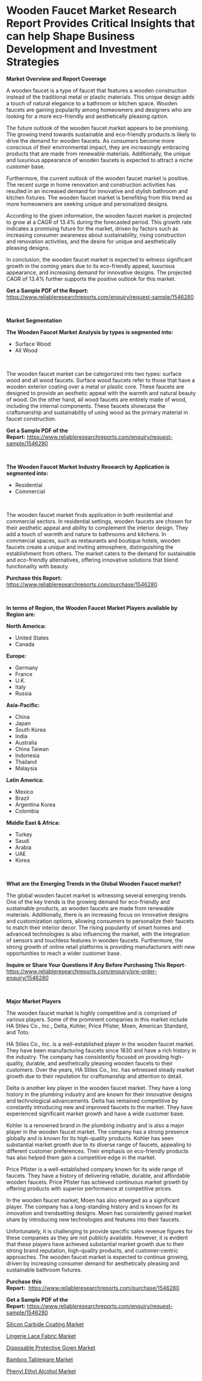 <p><h1>Wooden Faucet Market Research Report Provides Critical Insights that can help Shape Business Development and Investment Strategies</h1></p><p><strong>Market Overview and Report Coverage</strong></p>
<p><p>A wooden faucet is a type of faucet that features a wooden construction instead of the traditional metal or plastic materials. This unique design adds a touch of natural elegance to a bathroom or kitchen space. Wooden faucets are gaining popularity among homeowners and designers who are looking for a more eco-friendly and aesthetically pleasing option.</p><p>The future outlook of the wooden faucet market appears to be promising. The growing trend towards sustainable and eco-friendly products is likely to drive the demand for wooden faucets. As consumers become more conscious of their environmental impact, they are increasingly embracing products that are made from renewable materials. Additionally, the unique and luxurious appearance of wooden faucets is expected to attract a niche customer base.</p><p>Furthermore, the current outlook of the wooden faucet market is positive. The recent surge in home renovation and construction activities has resulted in an increased demand for innovative and stylish bathroom and kitchen fixtures. The wooden faucet market is benefiting from this trend as more homeowners are seeking unique and personalized designs.</p><p>According to the given information, the wooden faucet market is projected to grow at a CAGR of 13.4% during the forecasted period. This growth rate indicates a promising future for the market, driven by factors such as increasing consumer awareness about sustainability, rising construction and renovation activities, and the desire for unique and aesthetically pleasing designs.</p><p>In conclusion, the wooden faucet market is expected to witness significant growth in the coming years due to its eco-friendly appeal, luxurious appearance, and increasing demand for innovative designs. The projected CAGR of 13.4% further supports the positive outlook for this market.</p></p>
<p><strong>Get a Sample PDF of the Report:</strong> <a href="https://www.reliableresearchreports.com/enquiry/request-sample/1546280">https://www.reliableresearchreports.com/enquiry/request-sample/1546280</a></p>
<p>&nbsp;</p>
<p><strong>Market Segmentation</strong></p>
<p><strong>The Wooden Faucet Market Analysis by types is segmented into:</strong></p>
<p><ul><li>Surface Wood</li><li>All Wood</li></ul></p>
<p>&nbsp;</p>
<p><p>The wooden faucet market can be categorized into two types: surface wood and all wood faucets. Surface wood faucets refer to those that have a wooden exterior coating over a metal or plastic core. These faucets are designed to provide an aesthetic appeal with the warmth and natural beauty of wood. On the other hand, all wood faucets are entirely made of wood, including the internal components. These faucets showcase the craftsmanship and sustainability of using wood as the primary material in faucet construction.</p></p>
<p><strong>Get a Sample PDF of the Report:</strong>&nbsp;<a href="https://www.reliableresearchreports.com/enquiry/request-sample/1546280">https://www.reliableresearchreports.com/enquiry/request-sample/1546280</a></p>
<p>&nbsp;</p>
<p><strong>The Wooden Faucet Market Industry Research by Application is segmented into:</strong></p>
<p><ul><li>Residential</li><li>Commercial</li></ul></p>
<p>&nbsp;</p>
<p><p>The wooden faucet market finds application in both residential and commercial sectors. In residential settings, wooden faucets are chosen for their aesthetic appeal and ability to complement the interior design. They add a touch of warmth and nature to bathrooms and kitchens. In commercial spaces, such as restaurants and boutique hotels, wooden faucets create a unique and inviting atmosphere, distinguishing the establishment from others. The market caters to the demand for sustainable and eco-friendly alternatives, offering innovative solutions that blend functionality with beauty.</p></p>
<p><strong>Purchase this Report:</strong>&nbsp; <a href="https://www.reliableresearchreports.com/purchase/1546280">https://www.reliableresearchreports.com/purchase/1546280</a></p>
<p>&nbsp;</p>
<p><strong>In terms of Region, the Wooden Faucet Market Players available by Region are:</strong></p>
<p>
    <p> <strong> North America: </strong>
        <ul>
            <li>United States</li>
            <li>Canada</li>
        </ul>
        </p> 
    <p> <strong> Europe: </strong>
        <ul>
            <li>Germany</li>
            <li>France</li>
            <li>U.K.</li>
            <li>Italy</li>
            <li>Russia</li>
        </ul>
        </p> 
    <p> <strong> Asia-Pacific: </strong>
        <ul>
            <li>China</li>
            <li>Japan</li>
            <li>South Korea</li>
            <li>India</li>
            <li>Australia</li>
            <li>China Taiwan</li>
            <li>Indonesia</li>
            <li>Thailand</li>
            <li>Malaysia</li>
        </ul>
        </p> 
    <p> <strong> Latin America: </strong>
        <ul>
            <li>Mexico</li>
            <li>Brazil</li>
            <li>Argentina Korea</li>
            <li>Colombia</li>
        </ul>
        </p> 
    <p> <strong> Middle East & Africa: </strong>
        <ul>
            <li>Turkey</li>
            <li>Saudi</li>
            <li>Arabia</li>
            <li>UAE</li>
            <li>Korea</li>
        </ul>
    </p>
    </p>
<p>&nbsp;</p>
<p><strong>What are the Emerging Trends in the Global Wooden Faucet market?</strong></p>
<p><p>The global wooden faucet market is witnessing several emerging trends. One of the key trends is the growing demand for eco-friendly and sustainable products, as wooden faucets are made from renewable materials. Additionally, there is an increasing focus on innovative designs and customization options, allowing consumers to personalize their faucets to match their interior decor. The rising popularity of smart homes and advanced technologies is also influencing the market, with the integration of sensors and touchless features in wooden faucets. Furthermore, the strong growth of online retail platforms is providing manufacturers with new opportunities to reach a wider customer base.</p></p>
<p><strong>Inquire or Share Your Questions If Any Before Purchasing This Report</strong>- <a href="https://www.reliableresearchreports.com/enquiry/pre-order-enquiry/1546280">https://www.reliableresearchreports.com/enquiry/pre-order-enquiry/1546280</a></p>
<p>&nbsp;</p>
<p><strong>Major Market Players</strong></p>
<p><p>The wooden faucet market is highly competitive and is comprised of various players. Some of the prominent companies in this market include HA Stiles Co., Inc., Delta, Kohler, Price Pfister, Moen, American Standard, and Toto.</p><p>HA Stiles Co., Inc. is a well-established player in the wooden faucet market. They have been manufacturing faucets since 1830 and have a rich history in the industry. The company has consistently focused on providing high-quality, durable, and aesthetically pleasing wooden faucets to their customers. Over the years, HA Stiles Co., Inc. has witnessed steady market growth due to their reputation for craftsmanship and attention to detail.</p><p>Delta is another key player in the wooden faucet market. They have a long history in the plumbing industry and are known for their innovative designs and technological advancements. Delta has remained competitive by constantly introducing new and improved faucets to the market. They have experienced significant market growth and have a wide customer base.</p><p>Kohler is a renowned brand in the plumbing industry and is also a major player in the wooden faucet market. The company has a strong presence globally and is known for its high-quality products. Kohler has seen substantial market growth due to its diverse range of faucets, appealing to different customer preferences. Their emphasis on eco-friendly products has also helped them gain a competitive edge in the market.</p><p>Price Pfister is a well-established company known for its wide range of faucets. They have a history of delivering reliable, durable, and affordable wooden faucets. Price Pfister has achieved continuous market growth by offering products with superior performance at competitive prices.</p><p>In the wooden faucet market, Moen has also emerged as a significant player. The company has a long-standing history and is known for its innovation and trendsetting designs. Moen has consistently gained market share by introducing new technologies and features into their faucets.</p><p>Unfortunately, it is challenging to provide specific sales revenue figures for these companies as they are not publicly available. However, it is evident that these players have achieved substantial market growth due to their strong brand reputation, high-quality products, and customer-centric approaches. The wooden faucet market is expected to continue growing, driven by increasing consumer demand for aesthetically pleasing and sustainable bathroom fixtures.</p></p>
<p><strong>Purchase this Report:</strong>&nbsp;&nbsp;<a href="https://www.reliableresearchreports.com/purchase/1546280">https://www.reliableresearchreports.com/purchase/1546280</a></p>
<p></p>
<p><strong>Get a Sample PDF of the Report:</strong>&nbsp;<a href="https://www.reliableresearchreports.com/enquiry/request-sample/1546280">https://www.reliableresearchreports.com/enquiry/request-sample/1546280</a></p>
<p><p><a href="https://www.linkedin.com/pulse/silicon-carbide-coating-market-size-growth-forecast-from-jgvac/">Silicon Carbide Coating Market</a></p><p><a href="https://www.linkedin.com/pulse/lingerie-lace-fabric-market-size-growth-forecast-from-0nupc/">Lingerie Lace Fabric Market</a></p><p><a href="https://github.com/AKSHATREPORTPRIME/Market-Research-Report-List-2/blob/main/disposable-protective-gown-market.md">Disposable Protective Gown Market</a></p><p><a href="https://github.com/Chiragrp26/Market-Research-Report-List-2/blob/main/bamboo-tableware-market.md">Bamboo Tableware Market</a></p><p><a href="https://www.linkedin.com/pulse/phenyl-ethyl-alcohol-market-size-growth-forecast-from-2023-wadzc/">Phenyl Ethyl Alcohol Market</a></p></p>